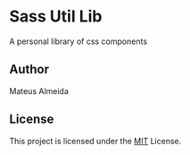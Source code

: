 # Sass Util Lib

A personal library of css components

## Author

Mateus Almeida

## License

This project is licensed under the [MIT](https://github.com/imsouza/sass-util-lib/blob/master/LICENSE) License.